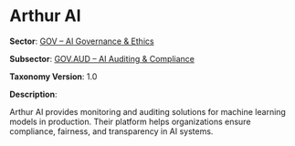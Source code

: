 # Arthur AI

**Sector**: [GOV – AI Governance & Ethics](../taxonomy/gov.md)

**Subsector**: [GOV.AUD – AI Auditing & Compliance](../taxonomy/gov.aud.md)

**Taxonomy Version**: 1.0

**Description**:

Arthur AI provides monitoring and auditing solutions for machine learning models in production. Their platform helps organizations ensure compliance, fairness, and transparency in AI systems. 

